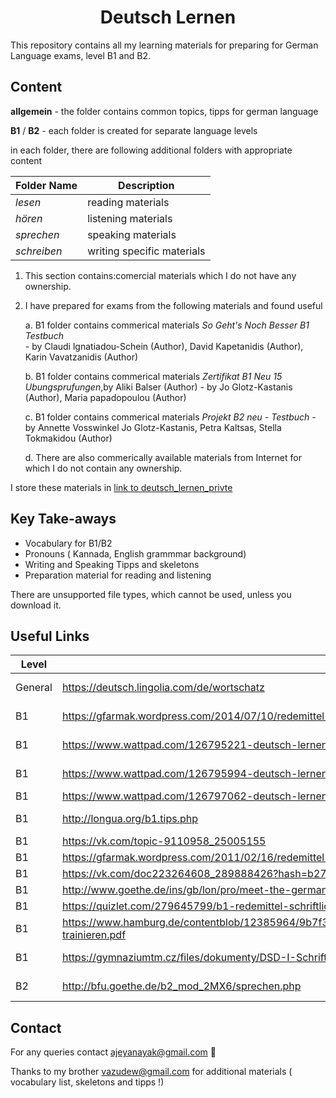 <h1 align="center">Deutsch Lernen</h1>

This repository contains all my learning materials for preparing for German Language exams, level B1 and B2.


## Content

**allgemein** - the folder contains common topics, tipps for german language

**B1** / **B2** - each folder is created for separate language levels

in each folder, there are following additional folders with appropriate content

Folder Name | Description
----------|--------------
*lesen* |reading materials
*hören* | listening materials
*sprechen* | speaking materials
*schreiben* | writing specific materials

1. This section contains:comercial materials which I do not have any ownership.
2. I have prepared for exams from the following materials and found useful

	a. B1 folder contains commerical materials *So Geht's Noch Besser B1 Testbuch* <br />
	   - by Claudi lgnatiadou-Schein (Author), David Kapetanidis (Author), Karin Vavatzanidis (Author)<br />
	   
	b. B1 folder contains commerical materials *Zertifikat B1 Neu 15 Ubungsprufungen*,by Aliki Balser (Author) 
	   - by Jo Glotz-Kastanis (Author), Maria papadopoulou (Author)<br />
	   
	c. B1 folder contains commerical materials *Projekt B2 neu - Testbuch*
	   - by Annette Vosswinkel Jo Glotz-Kastanis, Petra Kaltsas, Stella Tokmakidou (Author)
	   
	d. There are also commerically available materials from Internet for which I do not contain any ownership.

I store these materials in [link to deutsch_lernen_privte](https://github.com/ajeyln/deutsch_lernen_private)

## Key Take-aways

* Vocabulary for B1/B2
* Pronouns ( Kannada, English grammmar background)
* Writing and Speaking Tipps and skeletons
* Preparation material for reading and listening

There are unsupported file types, which cannot be used, unless you download it.  

## Useful Links

Level |  Link      | Description
|-----|------------|------------
General | https://deutsch.lingolia.com/de/wortschatz| words and vocabulary
B1| https://gfarmak.wordpress.com/2014/07/10/redemittel-b1-neu-modul-sprechen/ | Sprechen general
B1 | https://www.wattpad.com/126795221-deutsch-lernen-b1-redemittel-um-etwas-zusammen-zu | teil 1 sprechen
B1|  https://www.wattpad.com/126795994-deutsch-lernen-b1-redemittel-um-ein-thema-zu | teil 2 sprechen
B1 | https://www.wattpad.com/126797062-deutsch-lernen-b1-redemittel-um-%C3%BCber-ein-thema-zu | schreiben
B1 | http://longua.org/b1.tips.php | general B1 tips
B1 | https://vk.com/topic-9110958_25005155 |(schreiben)
B1 | https://gfarmak.wordpress.com/2011/02/16/redemittel-b1/ | (schreiben)
B1 | https://vk.com/doc223264608_289888426?hash=b272553c3ad9a7f0fc&dl=4ef3737b21891b1d3a  | (schreiben)
B1 | http://www.goethe.de/ins/gb/lon/pro/meet-the-germans/materialien/lerntipps/Lerntipp_Leserbrief_schreiben.pdf  | (schreiben)
B1 | https://quizlet.com/279645799/b1-redemittel-schriftlicher-ausdruck-flash-cards/ | (schreiben)
B1 | https://www.hamburg.de/contentblob/12385964/9b7f3e7ea85782f29624674bb7fd0d3a/data/schreibkompetenzen-trainieren.pdf  |(schreiben)
B1 | https://gymnaziumtm.cz/files/dokumenty/DSD-I-Schriftliche-Kommunikation.pdf | (schreiben) => Good
B2|http://bfu.goethe.de/b2_mod_2MX6/sprechen.php | B2 Sprechen

## Contact
For any queries contact ajeyanayak@gmail.com :rocket:

Thanks to my brother vazudew@gmail.com for additional materials ( vocabulary list, skeletons and tipps !)

